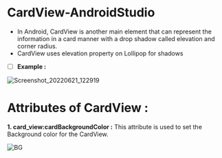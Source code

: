 # CardView-AndroidStudio
- In Android, CardView is another main element that can represent the information in a card manner with a drop shadow called elevation and corner radius.
- CardView uses elevation property on Lollipop for shadows

- [ ] **Example :**

![Screenshot_20220621_122919](https://user-images.githubusercontent.com/101108540/174736580-861de517-3fcb-4927-ac5f-9d8ca804707c.jpg)


# Attributes of CardView :

**1. card_view:cardBackgroundColor :** 
This attribute is used to set the Background color for the CardView. 

![BG](https://user-images.githubusercontent.com/101108540/174737400-82d9d8e3-aeef-4a7b-bec2-11aca45a24b3.jpg)
